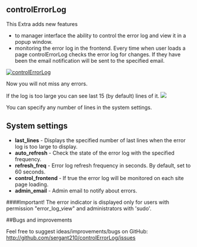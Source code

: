## controlErrorLog

This Extra adds new features
* to manager interface the ability to control the error log and view it in a popup window.
* monitoring the error log in the frontend. Every time when user loads a page controlErrorLog checks the error log for changes. If they have been the email notification will be sent to the specified email.

[![controlErrorLog](https://file.modx.pro/files/a/0/4/a0467354d7e042e6d91109cc894ce66cs.jpg)](https://file.modx.pro/files/a/0/4/a0467354d7e042e6d91109cc894ce66c.png)

Now you will not miss any errors.

If the log is too large you can see last 15 (by default) lines of it. 
[![](https://file.modx.pro/files/1/2/b/12b463c3599b26eb852880dd6bb61a81s.jpg)](https://file.modx.pro/files/1/2/b/12b463c3599b26eb852880dd6bb61a81.png)

You can specify any number of lines in the system settings. 
 
## System settings
* **last_lines** - Displays the specified number of last lines when the error log is too large to display.   
* **auto_refresh** - Check the state of the error log with the specified frequency.   
* **refresh_freq** - Error log refresh frequency in seconds. By default, set to 60 seconds.
* **control_frontend** - If true the error log will be monitored on each site page loading.
* **admin_email** - Admin email to notify about errors.
  
####Important!
The error indicator is displayed only for users with permission "error_log_view" and administrators with 'sudo'.

##Bugs and improvements

Feel free to suggest ideas/improvements/bugs on GitHub:
http://github.com/sergant210/controlErrorLog/issues